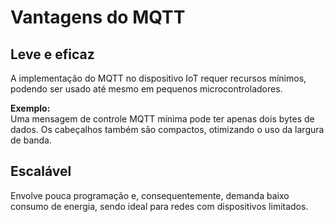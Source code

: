 # Vantagens do MQTT

## Leve e eficaz
A implementação do MQTT no dispositivo IoT requer recursos mínimos, podendo ser usado até mesmo em pequenos microcontroladores.  

**Exemplo:**  
Uma mensagem de controle MQTT mínima pode ter apenas dois bytes de dados. Os cabeçalhos também são compactos, otimizando o uso da largura de banda.


## Escalável  
Envolve pouca programação e, consequentemente, demanda baixo consumo de energia, sendo ideal para redes com dispositivos limitados.
